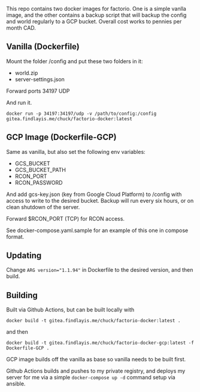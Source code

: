 This repo contains two docker images for factorio. One is a simple vanlla image, and the other contains a backup script that will backup the config and world regularly to a GCP bucket. Overall cost works to pennies per month CAD.

## Vanilla (Dockerfile)
Mount the folder /config and put these two folders in it:
- world.zip
- server-settings.json

Forward ports 34197 UDP

And run it.

`docker run -p 34197:34197/udp -v /path/to/config:/config gitea.findlayis.me/chuck/factorio-docker:latest`

## GCP Image (Dockerfile-GCP)
Same as vanilla, but also set the following env variables:
- GCS_BUCKET
- GCS_BUCKET_PATH
- RCON_PORT
- RCON_PASSWORD

And add gcs-key.json (key from Google Cloud Platform) to /config with access to write to the desired bucket. Backup will run every six hours, or on clean shutdown of the server.

Forward $RCON_PORT (TCP) for RCON access.

See docker-compose.yaml.sample for an example of this one in compose format.

## Updating
Change `ARG version="1.1.94"` in Dockerfile to the desired version, and then build.

## Building
Built via Github Actions, but can be built locally with 

`docker build -t gitea.findlayis.me/chuck/factorio-docker:latest .` 

and then 

`docker build -t gitea.findlayis.me/chuck/factorio-docker-gcp:latest -f Dockerfile-GCP .`

GCP image builds off the vanilla as base so vanilla needs to be built first.

Github Actions builds and pushes to my private registry, and deploys my server for me via a simple `docker-compose up -d` command setup via ansible.